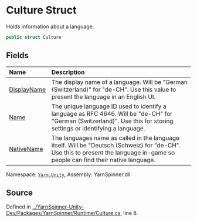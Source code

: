 # Culture Struct

Holds information about a language.


```csharp
public struct Culture
```



## Fields
|Name|Description|
|:---|:---|
|[DisplayName](/api/csharp/yarn.unity/culture.displayname.md)| The display name of a language. Will be "German (Switzerland)" for "de-CH". Use this value to present the language in an English UI. |
|[Name](/api/csharp/yarn.unity/culture.name.md)| The unique language ID used to identify a language as RFC 4646. Will be "de-CH" for "German (Switzerland)". Use this for storing settings or identifying a language. |
|[NativeName](/api/csharp/yarn.unity/culture.nativename.md)| The languages name as called in the language itself. Will be "Deutsch (Schweiz) for "de-CH". Use this to present the language in-game so people can find their native language. |
<div class="class-metadata">

Namespace: [`Yarn.Unity`](/api/csharp/yarn.unity/README.md), Assembly: YarnSpinner.dll
</div>

## Source
Defined in [../YarnSpinner-Unity-Dev/Packages/YarnSpinner/Runtime/Culture.cs](https://github.com/YarnSpinnerTool/YarnSpinner-Unity//blob/develop/Runtime/Culture.cs#L8), line 8.
